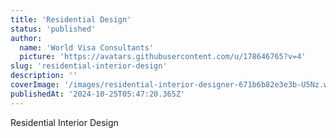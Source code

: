 ```yaml
---
title: 'Residential Design'
status: 'published'
author:
  name: 'World Visa Consultants'
  picture: 'https://avatars.githubusercontent.com/u/178646765?v=4'
slug: 'residential-interior-design'
description: ''
coverImage: '/images/residential-interior-designer-671b6b82e3e3b-U5Nz.webp'
publishedAt: '2024-10-25T05:47:20.365Z'
---
```


Residential Interior Design